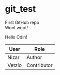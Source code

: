 # git_test
First GitHub repo  
Woot woot!

Hello Odin!

| User | Role  |
| ---- | ----- |
| Nizar | Author |
| Vetzio | Contributor |
